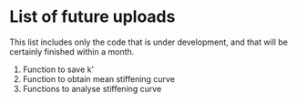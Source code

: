 # List of future uploads 

This list includes only the code that is under development, and that will be certainly finished within a month. 

1. Function to save k'
2. Function to obtain mean stiffening curve
3. Functions to analyse stiffening curve

